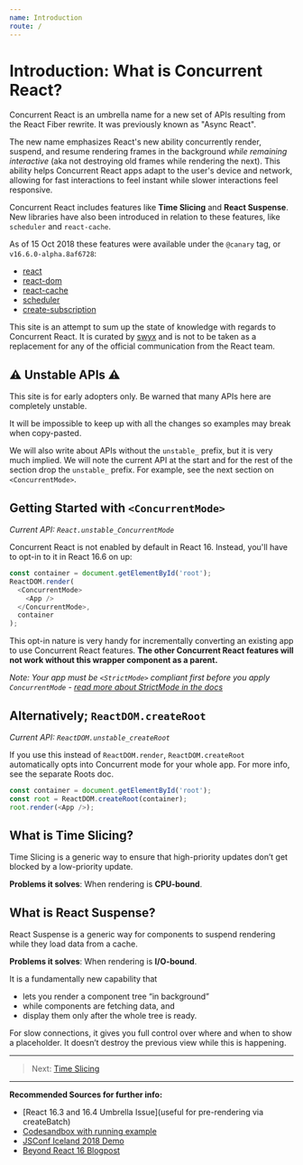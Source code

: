 ```yaml
---
name: Introduction
route: /
---
```


# Introduction: What is Concurrent React?

Concurrent React is an umbrella name for a new set of APIs resulting from the React Fiber rewrite.
It was previously known as "Async React".

The new name emphasizes React's new ability concurrently render, suspend, and resume rendering frames
in the background _while remaining interactive_ (aka not destroying old frames while rendering the next).
This ability helps Concurrent React apps adapt to the user's device and network,
allowing for fast interactions to feel instant while slower interactions feel responsive.

Concurrent React includes features like **Time Slicing** and **React Suspense**.
New libraries have also been introduced in relation to these features, like `scheduler` and `react-cache`.

As of 15 Oct 2018 these features were available under the `@canary` tag, or `v16.6.0-alpha.8af6728`:

- [react](https://www.npmjs.com/package/react/v/16.6.0-alpha.8af6728)
- [react-dom](https://www.npmjs.com/package/react-dom/v/16.6.0-alpha.8af6728)
- [react-cache](https://www.npmjs.com/package/react-cache/v/16.6.0-alpha.8af6728)
- [scheduler](https://www.npmjs.com/package/scheduler/v/16.6.0-alpha.8af6728)
- [create-subscription](https://www.npmjs.com/package/create-subscription/v/16.6.0-alpha.8af6728)

This site is an attempt to sum up the state of knowledge with regards to Concurrent React.
It is curated by [swyx](http://twitter.com/swyx) and is not to be taken as a replacement for any
of the official communication from the React team.

## ⚠️ Unstable APIs ⚠️

This site is for early adopters only. Be warned that many APIs here are completely unstable.

It will be impossible to keep up with all the changes so examples may break when copy-pasted.

We will also write about APIs without the `unstable_` prefix, but it is very much implied.
We will note the current API at the start and for the rest of the section drop the `unstable_` prefix.
For example, see the next section on `<ConcurrentMode>`.

## Getting Started with `<ConcurrentMode>`

_Current API: `React.unstable_ConcurrentMode`_

Concurrent React is not enabled by default in React 16.
Instead, you'll have to opt-in to it in React 16.6 on up:

```js
const container = document.getElementById('root');
ReactDOM.render(
  <ConcurrentMode>
    <App />
  </ConcurrentMode>,
  container
);
```

This opt-in nature is very handy for incrementally converting an existing app to use Concurrent React features.
**The other Concurrent React features will not work without this wrapper component as a parent.**

_Note: Your app must be `<StrictMode>` compliant first before you apply `ConcurrentMode` - [read more about StrictMode in the docs](https://reactjs.org/docs/strict-mode.html)_

## Alternatively; `ReactDOM.createRoot`

_Current API: `ReactDOM.unstable_createRoot`_

If you use this instead of `ReactDOM.render`, `ReactDOM.createRoot` automatically opts into Concurrent mode for your whole app. For more info, see the separate Roots doc.

```js
const container = document.getElementById('root');
const root = ReactDOM.createRoot(container);
root.render(<App />);
```

## What is Time Slicing?

Time Slicing is a generic way to ensure that high-priority updates don’t get blocked by a low-priority update.

**Problems it solves**: When rendering is **CPU-bound**.

## What is React Suspense?

React Suspense is a generic way for components to suspend rendering while they load data from a cache.

**Problems it solves**: When rendering is **I/O-bound**.

It is a fundamentally new capability that

- lets you render a component tree “in background”
- while components are fetching data, and
- display them only after the whole tree is ready.

For slow connections, it gives you full control over where and when to show a placeholder.
It doesn’t destroy the previous view while this is happening.

---

> Next: [Time Slicing](apis/time-slicing)

---

**Recommended Sources for further info:**

- [React 16.3 and 16.4 Umbrella Issue](useful for pre-rendering via createBatch)
- [Codesandbox with running example](https://codesandbox.io/s/w0n9ok3mqw)
- [JSConf Iceland 2018 Demo](https://www.youtube.com/watch?v=nLF0n9SACd4)
- [Beyond React 16 Blogpost](https://reactjs.org/blog/2018/03/01/sneak-peek-beyond-react-16.html)
